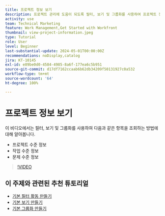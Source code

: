 ```yaml
---
title: 프로젝트 정보 보기
description: 프로젝트 관리에 도움이 되도록 필터, 보기 및 그룹화를 사용하여 프로젝트 정보를 쉽게 표시하는 방법을 알아봅니다.
activity: use
team: Technical Marketing
feature: Work Management,Get Started with Workfront
thumbnail: view-project-information.jpeg
type: Tutorial
role: User
level: Beginner
last-substantial-update: 2024-05-01T00:00:00Z
recommendations: noDisplay,catalog
jira: KT-10145
exl-id: e89be0d0-4584-4985-8a6f-177ea6c5b951
source-git-commit: d17df7162ccaab6b62db34209f50131927c0a532
workflow-type: tm+mt
source-wordcount: '64'
ht-degree: 100%

---
```


# 프로젝트 정보 보기

이 비디오에서는 필터, 보기 및 그룹화를 사용하여 다음과 같은 항목을 조회하는 방법에 대해 알아봅니다.

* 프로젝트 수준 정보
* 작업 수준 정보
* 문제 수준 정보

>[!VIDEO](https://video.tv.adobe.com/v/3428815/?quality=12&learn=on&enablevpops)

## 이 주제와 관련된 추천 튜토리얼

* [기본 필터 활동 만들기](/help/reporting/basic-reporting/create-a-basic-filter-activity.md)
* [기본 보기 만들기](/help/reporting/basic-reporting/create-a-basic-view.md)
* [기본 그룹화 만들기](/help/reporting/basic-reporting/create-a-basic-grouping.md)

